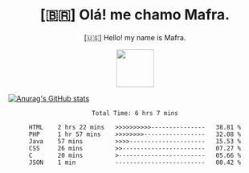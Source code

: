 
<!--Titulo-->           
<h1 align="center">
 [🇧🇷] Olá! me chamo Mafra.
</h1>
<p align="center">
 [🇺🇸] Hello! my name is Mafra.
</p>
<p align="center">
<img src="https://media3.giphy.com/media/hu9xj9UtxpoY3oytsh/giphy.gif?cid=ecf05e47xx6fyhk8nnij7i7v1wr8yoij8jabs4xuww5k8apm&rid=giphy.gif&ct=s" width="75" height="75"/>
</p>

<!--<pre>
    
</pre>-->

[![Anurag's GitHub stats](https://github-readme-stats.vercel.app/api?username=MafraLP&show_icons=true&theme=dracula)](https://github.com/anuraghazra/github-readme-stats)

<div align="center">
<!--START_SECTION:waka-->

```text
Total Time: 6 hrs 7 mins

HTML    2 hrs 22 mins   >>>>>>>>>>---------------   38.81 %
PHP     1 hr 57 mins    >>>>>>>>-----------------   32.08 %
Java    57 mins         >>>>---------------------   15.53 %
CSS     26 mins         >>-----------------------   07.27 %
C       20 mins         >------------------------   05.66 %
JSON    1 min           -------------------------   00.42 %
```

<!--END_SECTION:waka-->



